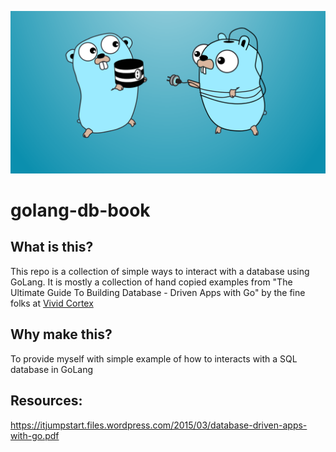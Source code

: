 ![Gophers-Learn-DB](db-gophers.png)

# golang-db-book

## What is this?

This repo is a collection of simple ways to interact with a database using GoLang. It is mostly a collection of hand copied examples from "The Ultimate Guide To Building Database - Driven Apps with Go" by the fine folks at [Vivid Cortex](www.vividcortex.com)

## Why make this? 

To provide myself with simple example of how to interacts with a SQL database in GoLang

## Resources:
https://itjumpstart.files.wordpress.com/2015/03/database-driven-apps-with-go.pdf
